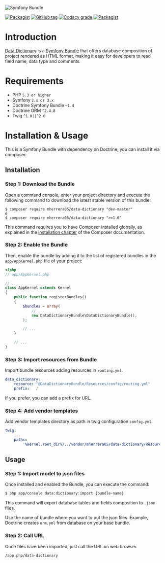 ![Symfony Bundle](https://symfony.com/images/v5/pictos/home-main-illu.svg)

[![Packagist](https://img.shields.io/packagist/dt/mherrera05/data-dictionary.svg?style=for-the-badge)](https://packagist.org/packages/mherrera05/data-dictionary) [![GitHub tag](https://img.shields.io/github/tag/mherrera05/data-dictionary.svg?style=for-the-badge)](https://github.com/mherrera05/data-dictionary/tags) [![Codacy grade](https://img.shields.io/codacy/grade/fc5ba48f0fac49ab87357b5575cbb965.svg?style=for-the-badge)]() [![Packagist](https://img.shields.io/packagist/l/mherrera05/data-dictionary.svg?style=for-the-badge)](https://packagist.org/packages/mherrera05/data-dictionary)

# Introduction

[Data Dictionary](https://packagist.org/packages/mherrera05/data-dictionary) is a [Symfony Bundle](http://symfony.com/doc/current/bundles.html) that offers database composition of project rendered as HTML format, making it easy for developers to read field name, data type and comments.


# Requirements

 * PHP `5.3 or higher`
 * Symfony `2.x or 3.x`
 * Doctrine Symfony Bundle `~1.4`
 * Doctrine ORM `^2.4.8`
 * Twig `^1.0||^2.0`

# Installation & Usage
This is a Symfony Bundle with dependency on Doctrine, you can install it via composer.

## Installation

### Step 1: Download the Bundle

Open a command console, enter your project directory and execute the following command to download the latest stable version of this bundle:

```console
$ composer require mherrera05/data-dictionary "dev-master"
ó 
$ composer require mherrera05/data-dictionary ">=1.0"
```

This command requires you to have Composer installed globally, as explained in the [installation chapter](https://getcomposer.org/doc/00-intro.md) of the Composer documentation.

### Step 2: Enable the Bundle

Then, enable the bundle by adding it to the list of registered bundles in the `app/AppKernel.php` file of your project:

```php
<?php
// app/AppKernel.php

// ...
class AppKernel extends Kernel
{
    public function registerBundles()
    {
        $bundles = array(
            // ...
            new DataDictionaryBundle\DataDictionaryBundle(),
        );

        // ...
    }

    // ...
}
```

### Step 3: Import resources from Bundle

Import bundle resources adding resources in `routing.yml`.

```yaml
data_dictionary:
    resource: "@DataDictionaryBundle/Resources/config/routing.yml"
    prefix:   /
```

If you prefer, you can add a prefix for URL.

### Step 4: Add vendor templates

Add vendor templates directory as path in twig configuration `config.yml`.

```yaml
twig:
    ...
    paths:
        '%kernel.root_dir%/../vendor/mherrera05/data-dictionary/Resources/views': 'DataDictionaryBundle'
```

## Usage

### Step 1: Import model to json files

Once installed and enabled the Bundle, you can execute the command:

```bash
$ php app/console data:dictionary:import {bundle-name}
```

This command will export database tables and fields composition to `.json` files.

Use the name of bundle where you want to put the json files. Example, Doctrine creates `orm.yml` from database on your base bundle.

### Step 2: Call URL

Once files have been imported, just call the URL on web browser.

```bash
/app.php/data-dictionary
```


